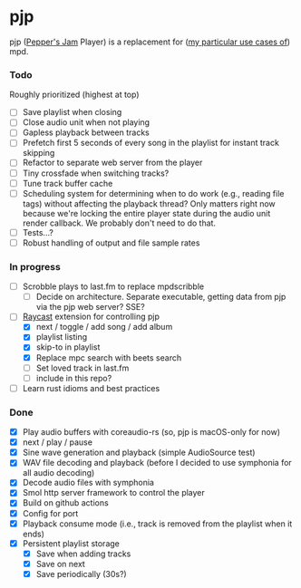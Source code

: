 # pjp

pjp ([Pepper's Jam][pj] Player) is a replacement for ([my particular use cases of][use-cases]) mpd.

[pj]: https://peppersjam.com
[use-cases]: http://ssrubin.com/posts/music-library-with-mpd-ncmpcpp-beets.html

### Todo

Roughly prioritized (highest at top)

- [ ] Save playlist when closing
- [ ] Close audio unit when not playing
- [ ] Gapless playback between tracks
- [ ] Prefetch first 5 seconds of every song in the playlist for instant track skipping
- [ ] Refactor to separate web server from the player
- [ ] Tiny crossfade when switching tracks?
- [ ] Tune track buffer cache
- [ ] Scheduling system for determining when to do work (e.g., reading file tags) without affecting the playback thread? Only matters right now because we're locking the entire player state during the audio unit render callback. We probably don't need to do that.
- [ ] Tests...?
- [ ] Robust handling of output and file sample rates

### In progress

- [ ] Scrobble plays to last.fm to replace mpdscribble
  - [ ] Decide on architecture. Separate executable, getting data from pjp via the pjp web server? SSE?
- [ ] [Raycast](https://www.raycast.com/) extension for controlling pjp
  - [x] next / toggle / add song / add album
  - [x] playlist listing
  - [x] skip-to in playlist
  - [x] Replace mpc search with beets search
  - [ ] Set loved track in last.fm
  - [ ] include in this repo?
- [ ] Learn rust idioms and best practices

### Done

- [x] Play audio buffers with coreaudio-rs (so, pjp is macOS-only for now)
- [x] next / play / pause
- [x] Sine wave generation and playback (simple AudioSource test)
- [x] WAV file decoding and playback (before I decided to use symphonia for all audio decoding)
- [x] Decode audio files with symphonia
- [x] Smol http server framework to control the player
- [x] Build on github actions
- [x] Config for port
- [x] Playback consume mode (i.e., track is removed from the playlist when it ends)
- [x] Persistent playlist storage
  - [x] Save when adding tracks
  - [x] Save on next
  - [x] Save periodically (30s?)
